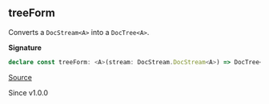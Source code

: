 ## treeForm

Converts a `DocStream<A>` into a `DocTree<A>`.

**Signature**

```ts
declare const treeForm: <A>(stream: DocStream.DocStream<A>) => DocTree<A>
```

[Source](https://github.com/Effect-TS/effect/tree/main/packages/printer/src/DocTree.ts#L356)

Since v1.0.0